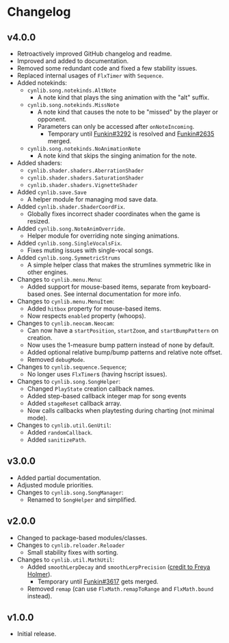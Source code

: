 # Changelog

## v4.0.0

- Retroactively improved GitHub changelog and readme.
- Improved and added to documentation.
- Removed some redundant code and fixed a few stability issues.
- Replaced internal usages of `FlxTimer` with `Sequence`.
- Added notekinds:
  - `cynlib.song.notekinds.AltNote`
    - A note kind that plays the sing animation with the "alt" suffix.
  - `cynlib.song.notekinds.MissNote`
    - A note kind that causes the note to be "missed" by the player or opponent.
    - Parameters can only be accessed after `onNoteIncoming`.
      - Temporary until [Funkin#3292](https://github.com/FunkinCrew/Funkin/issues/3292) is resolved and [Funkin#2635](https://github.com/FunkinCrew/Funkin/pull/2635) merged.
  - `cynlib.song.notekinds.NoAnimationNote`
    - A note kind that skips the singing animation for the note.
- Added shaders:
  - `cynlib.shader.shaders.AberrationShader`
  - `cynlib.shader.shaders.SaturationShader`
  - `cynlib.shader.shaders.VignetteShader`
- Added `cynlib.save.Save`
  - A helper module for managing mod save data.
- Added `cynlib.shader.ShaderCoordFix`.
  - Globally fixes incorrect shader coordinates when the game is resized.
- Added `cynlib.song.NoteAnimOverride`.
  - Helper module for overriding note singing animations.
- Added `cynlib.song.SingleVocalsFix`.
  - Fixes muting issues with single-vocal songs.
- Added `cynlib.song.SymmetricStrums`
  - A simple helper class that makes the strumlines symmetric like in other engines.
- Changes to `cynlib.menu.Menu`:
  - Added support for mouse-based items, separate from keyboard-based ones. See internal documentation for more info.
- Changes to `cynlib.menu.MenuItem`:
  - Added `hitbox` property for mouse-based items.
  - Now respects `enabled` property (whoops).
- Changes to `cynlib.neocam.Neocam`:
  - Can now have a `startPosition`, `startZoom`, and `startBumpPattern` on creation.
  - Now uses the 1-measure bump pattern instead of none by default.
  - Added optional relative bump/bump patterns and relative note offset.
  - Removed `debugMode`.
- Changes to `cynlib.sequence.Sequence`;
  - No longer uses `FlxTimer`s (having hscript issues).
- Changes to `cynlib.song.SongHelper`:
  - Changed `PlayState` creation callback names.
  - Added step-based callback integer map for song events
  - Added `stageReset` callback array.
  - Now calls callbacks when playtesting during charting (not minimal mode).
- Changes to `cynlib.util.GenUtil`:
  - Added `randomCallback`.
  - Added `sanitizePath`.

## v3.0.0

- Added partial documentation.
- Adjusted module priorities.
- Changes to `cynlib.song.SongManager`:
  - Renamed to `SongHelper` and simplified.

## v2.0.0

- Changed to package-based modules/classes.
- Changes to `cynlib.reloader.Reloader`
  - Small stability fixes with sorting.
- Changes to `cynlib.util.MathUtil`:
  - Added `smoothLerpDecay` and `smoothLerpPrecision` ([credit to Freya Holmer](https://twitter.com/FreyaHolmer/status/1757918211679650262)).
    - Temporary until [Funkin#3617](https://github.com/FunkinCrew/Funkin/pull/3617) gets merged.
  - Removed `remap` (can use `FlxMath.remapToRange` and `FlxMath.bound` instead).

## v1.0.0

- Initial release.

